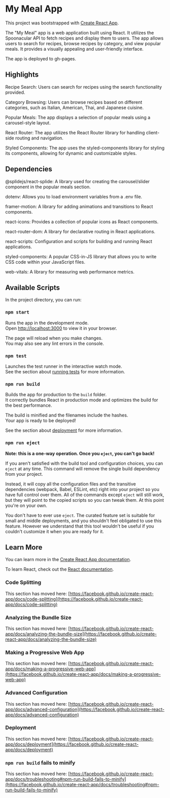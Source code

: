# My Meal App

This project was bootstrapped with [Create React App](https://github.com/facebook/create-react-app).

The "My Meal" app is a web application built using React. It utilizes the Spoonacular API to fetch recipes and display them to users. The app allows users to search for recipes, browse recipes by category, and view popular meals. It provides a visually appealing and user-friendly interface.

The app is deployed to gh-pages.

## Highlights

Recipe Search: Users can search for recipes using the search functionality provided.

Category Browsing: Users can browse recipes based on different categories, such as Italian, American, Thai, and Japanese cuisine.

Popular Meals: The app displays a selection of popular meals using a carousel-style layout.

React Router: The app utilizes the React Router library for handling client-side routing and navigation.

Styled Components: The app uses the styled-components library for styling its components, allowing for dynamic and customizable styles.

## Dependencies

@splidejs/react-splide: A library used for creating the carousel/slider component in the popular meals section.

dotenv: Allows you to load environment variables from a .env file.

framer-motion: A library for adding animations and transitions to React components.

react-icons: Provides a collection of popular icons as React components.

react-router-dom: A library for declarative routing in React applications.

react-scripts: Configuration and scripts for building and running React applications.

styled-components: A popular CSS-in-JS library that allows you to write CSS code within your JavaScript files.

web-vitals: A library for measuring web performance metrics.

## Available Scripts

In the project directory, you can run:

### `npm start`

Runs the app in the development mode.\
Open [http://localhost:3000](http://localhost:3000) to view it in your browser.

The page will reload when you make changes.\
You may also see any lint errors in the console.

### `npm test`

Launches the test runner in the interactive watch mode.\
See the section about [running tests](https://facebook.github.io/create-react-app/docs/running-tests) for more information.

### `npm run build`

Builds the app for production to the `build` folder.\
It correctly bundles React in production mode and optimizes the build for the best performance.

The build is minified and the filenames include the hashes.\
Your app is ready to be deployed!

See the section about [deployment](https://facebook.github.io/create-react-app/docs/deployment) for more information.

### `npm run eject`

**Note: this is a one-way operation. Once you `eject`, you can't go back!**

If you aren't satisfied with the build tool and configuration choices, you can `eject` at any time. This command will remove the single build dependency from your project.

Instead, it will copy all the configuration files and the transitive dependencies (webpack, Babel, ESLint, etc) right into your project so you have full control over them. All of the commands except `eject` will still work, but they will point to the copied scripts so you can tweak them. At this point you're on your own.

You don't have to ever use `eject`. The curated feature set is suitable for small and middle deployments, and you shouldn't feel obligated to use this feature. However we understand that this tool wouldn't be useful if you couldn't customize it when you are ready for it.

## Learn More

You can learn more in the [Create React App documentation](https://facebook.github.io/create-react-app/docs/getting-started).

To learn React, check out the [React documentation](https://reactjs.org/).

### Code Splitting

This section has moved here: [https://facebook.github.io/create-react-app/docs/code-splitting](https://facebook.github.io/create-react-app/docs/code-splitting)

### Analyzing the Bundle Size

This section has moved here: [https://facebook.github.io/create-react-app/docs/analyzing-the-bundle-size](https://facebook.github.io/create-react-app/docs/analyzing-the-bundle-size)

### Making a Progressive Web App

This section has moved here: [https://facebook.github.io/create-react-app/docs/making-a-progressive-web-app](https://facebook.github.io/create-react-app/docs/making-a-progressive-web-app)

### Advanced Configuration

This section has moved here: [https://facebook.github.io/create-react-app/docs/advanced-configuration](https://facebook.github.io/create-react-app/docs/advanced-configuration)

### Deployment

This section has moved here: [https://facebook.github.io/create-react-app/docs/deployment](https://facebook.github.io/create-react-app/docs/deployment)

### `npm run build` fails to minify

This section has moved here: [https://facebook.github.io/create-react-app/docs/troubleshooting#npm-run-build-fails-to-minify](https://facebook.github.io/create-react-app/docs/troubleshooting#npm-run-build-fails-to-minify)
